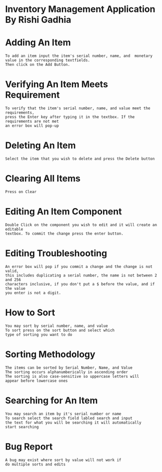 # Inventory Management Application By Rishi Gadhia

# Adding An Item

    To add an item input the item's serial number, name, and  monetary value in the corresponding textfields.
    Then click on the Add Button.

# Verifying An Item Meets Requirement

    To verify that the item's serial number, name, and value meet the requirements,
    press the Enter key after typing it in the textbox. If the requirements are not met
    an error box will pop-up

# Deleting An Item

    Select the item that you wish to delete and press the Delete button

# Clearing All Items

    Press on Clear

# Editing An Item Component

    Double Click on the component you wish to edit and it will create an editable
    textbox. To commit the change press the enter button.

# Editing Troubleshooting

    An error box will pop if you commit a change and the change is not valid,
    this includes duplicating a serial number, the name is not between 2 and 256
    characters inclusive, if you don't put a $ before the value, and if the value
    you enter is not a digit.

# How to Sort

    You may sort by serial number, name, and value
    To sort press on the sort button and select which
    type of sorting you want to do

# Sorting Methodology

    The items can be sorted by Serial Number, Name, and Value
    The sorting occurs alphanumberically in ascending order
    The sorting is also case-sensitive so uppercase letters will
    appear before lowercase ones

# Searching for An Item

    You may search an item by it's serial number or name
    To search select the search field labled search and input
    the text for what you will be searching it will automatically
    start searching

# Bug Report

    A bug may exist where sort by value will not work if
    do multiple sorts and edits
